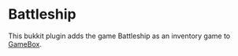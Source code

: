 # Battleship

This bukkit plugin adds the game Battleship as an inventory game to [GameBox](https://github.com/NiklasEi/GameBox).